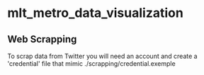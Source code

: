 # mlt_metro_data_visualization

## Web Scrapping
To scrap data from Twitter you will need an account and create a 'credential' file that mimic ./scrapping/credential.exemple